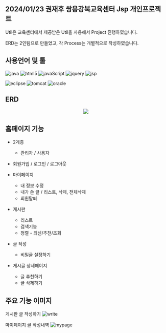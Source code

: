 ## 2024/01/23 권재후 쌍용강북교육센터 Jsp 개인프로젝트
Util은 교육센터에서 제공받은 Util을 사용해서 Project 진행하였습니다.     

ERD는 2인팀으로 만들었고, 각 Process는 개별적으로 작성하였습니다.    

## 사용언어 및 툴

<p align="left">
  <img alt="java" src="https://img.shields.io/badge/Java-ED8B00?style=for-the-badge&logo=openjdk&logoColor=white"/>
  <img alt="html5" src="https://img.shields.io/badge/HTML5-E34F26?style=for-the-badge&logo=html5&logoColor=white"/>
  <img alt="javaScript" src="https://img.shields.io/badge/Java%20Script-F7DF1E?style=for-the-badge&logo=JavaScript&logoColor=white"/>
  <img alt="jquery" src="https://img.shields.io/badge/jQuery-0769AD?style=for-the-badge&logo=jquery&logoColor=white"/>
  <img alt="jsp" src="https://img.shields.io/badge/jsp-000000?style=for-the-badge&logo=jsp&logoColor=white"/> 
</p>

<p align="left">
  <img alt="eclipse" src="https://img.shields.io/badge/eclipse%20ide-2C2255?style=for-the-badge&logo=eclipse ide&logoColor=white"/>
  <img alt="tomcat" src="https://img.shields.io/badge/apache%20tomcat-F8DC75?style=for-the-badge&logo=apachetomcat&logoColor=white"/>
  <img alt="oracle" src="https://img.shields.io/badge/Oracle-F80000?style=for-the-badge&logo=oracle&logoColor=black"/>
</p>
     
## ERD

<p align="center">
  <img src="https://github.com/KwonJaeHoo/kwonjaehooJsp/assets/110653857/2aec3733-2cf3-4328-bbc9-e8b85fd5400a">
</p>

## 홈페이지 기능

* 2계층     
  * 관리자 / 사용자     

* 회원가입 / 로그인 / 로그아웃    

* 마이페이지     
  * 내 정보 수정     
  * 내가 쓴 글 / 리스트, 삭제, 전체삭제
  * 회원탈퇴          

* 게시판
  * 리스트
  * 검색기능
  * 정렬 - 최신/추천/조회    

* 글 작성
  * 비밀글 설정하기
  
* 게시글 상세페이지 
  * 글 추천하기    
  * 글 삭제하기

## 주요 기능 이미지
<p align="left>
  
  <a>게시판 리스트</a>
    <img alt="list" src="https://github.com/user-attachments/assets/5f1fb979-42c5-4817-a8a8-476c5115725d"/>
    
  <a>게시판 글 작성하기</a>
    <img alt="write" src="https://github.com/user-attachments/assets/6fd3f20e-c339-4192-9334-2e4af97e8f0f"/>
    
  <a>마이페이지 글 작성내역</a>
    <img alt="mypage" src="https://github.com/user-attachments/assets/56df081a-8428-4377-8cc1-dfe5f27f67f6"/>
    
</p>
